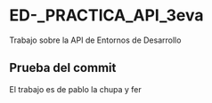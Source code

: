 # ED-_PRACTICA_API_3eva
Trabajo sobre la API de Entornos de Desarrollo

## Prueba del commit

El trabajo es de pablo la chupa y fer